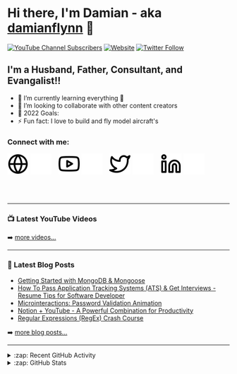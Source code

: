 # Hi there, I'm Damian - aka [damianflynn][youtube] 👋 

[![YouTube Channel Subscribers](https://img.shields.io/youtube/channel/subscribers/UCC-9OqE4nfLxDf-TonKqIRw?logo=youtube&logoColor=red&style=for-the-badge)][youtube]
[![Website](https://img.shields.io/website?label=damianflynn.com&style=for-the-badge&url=https%3A%2F%2Fdamianflynn.com)](https://damianflynn.com)
[![Twitter Follow](https://img.shields.io/twitter/follow/damian_flynn?color=1DA1F2&logo=twitter&style=for-the-badge)](https://twitter.com/intent/follow?original_referer=https%3A%2F%2Fgithub.com%2Fdamianflynn&screen_name=damian_flynn)



## I'm a Husband, Father, Consultant, and Evangalist!!

- 🌱 I’m currently learning everything 🤣
- 👯 I’m looking to collaborate with other content creators
- 🥅 2022 Goals: 
- ⚡ Fun fact: I love to build and fly model aircraft's


### Connect with me:

[![website](./img/globe-light.svg)](https://damianflynn.com#gh-light-mode-only)
[![website](./img/globe-dark.svg)](https://damianflynn.com#gh-dark-mode-only)
&nbsp;&nbsp;
[![website](./img/youtube-light.svg)](https://youtube.com/damianflynnmvp#gh-light-mode-only)
[![website](./img/youtube-dark.svg)](https://youtube.com/damianflynnmvp#gh-dark-mode-only)
&nbsp;&nbsp;
[![website](./img/twitter-light.svg)](https://twitter.com/damian_flynn#gh-light-mode-only)
[![website](./img/twitter-dark.svg)](https://twitter.com/damian_flynn#gh-dark-mode-only)
&nbsp;&nbsp;
[![website](./img/linkedin-light.svg)](https://ie.linkedin.com/in/damianflynn#gh-light-mode-only)
[![website](./img/linkedin-dark.svg)](https://ie.linkedin.com/in/damianflynngh-dark-mode-only)


<br />
<br />

---

### 📺 Latest YouTube Videos

<!-- YOUTUBE:START -->

<!-- YOUTUBE:END -->

➡️ [more videos...](https://youtube.com/damianflynnmvp)

---

### 📕 Latest Blog Posts

<!-- BLOG-POST-LIST:START -->
- [Getting Started with MongoDB &amp; Mongoose](https://dev.to/codestackr/getting-started-with-mongodb-mongoose-2h6a)
- [How To Pass Application Tracking Systems &lpar;ATS&rpar; &amp; Get Interviews - Resume Tips for Software Developer](https://dev.to/codestackr/how-to-pass-application-tracking-systems-ats-get-interviews-resume-tips-for-software-developer-4bmo)
- [Microinteractions: Password Validation Animation](https://dev.to/codestackr/microinteractions-password-validation-animation-5629)
- [Notion + YouTube - A Powerful Combination for Productivity](https://dev.to/codestackr/notion-youtube-a-powerful-combination-for-productivity-1def)
- [Regular Expressions &lpar;RegEx&rpar; Crash Course](https://dev.to/codestackr/regular-expressions-regex-crash-course-248n)
<!-- BLOG-POST-LIST:END -->

➡️ [more blog posts...](https://damianflynn.com)

---

<details>
  <summary>:zap: Recent GitHub Activity</summary>
  
<!--START_SECTION:activity-->

<!--END_SECTION:activity-->

</details>

<details>
  <summary>:zap: GitHub Stats</summary>

  <img align="left" alt="My GitHub Stats" src="https://github-readme-stats.vercel.app/api?username=damianflynn&show_icons=true&hide_border=false&title_color=ff652f&icon_color=FFE400&bg_color=09131B&text_color=ffffff&border_color=0c1a25" />

</details>

[website]: https://damianflynn.info
[twitter]: https://twitter.com/damian_flynn
[youtube]: https://youtube.com/damianflynnmvp
[linkedin]: https://ie.linkedin.com/in/damianflynn

